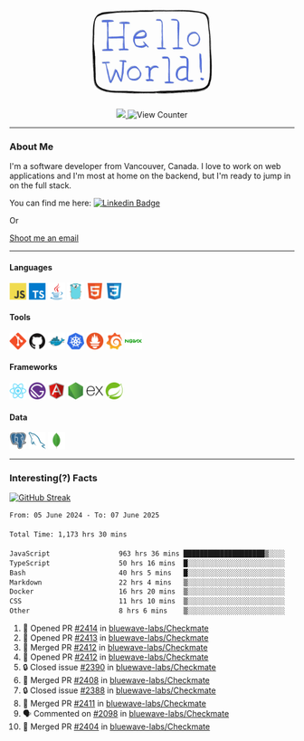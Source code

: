 <div align="center">
    <img src="./img/hello_world.webp" height="200px" width="">
    <div>
        <a href="https://www.linkedin.com/in/ajhollid">
            <img src="https://img.shields.io/badge/LinkedIn-blue"/>
        </a>
        <img src="https://komarev.com/ghpvc/?username=ajhollid&color=yellow" alt="View Counter">
    </div>
</div>

---

### About Me

I'm a software developer from Vancouver, Canada. I love to work on web applications and I'm most at home on the backend, but I'm ready to jump in on the full stack.

You can find me here: [![Linkedin Badge](https://img.shields.io/badge/-ajhollid-blue?style=flat&logo=Linkedin&logoColor=white)](https://www.linkedin.com/in/ajhollid)

Or

[Shoot me an email](mailto:ajhollid@gmail.com)

---

#### Languages

<div>
    <img src="./img/devicons/javascript-original.svg" width=30 height=30 alt="JavaScript">
    <img src="/img/devicons/typescript-original.svg" width=30 height=30 alt="TypeScript">
    <img src="./img/devicons/java-original.svg" width=30 height=30 alt="Java">
    <img src="./img/devicons/go-original.svg" width=30 height=30 alt="Golang">
    <img src="./img/devicons/html5-original.svg" width=30 height=30 alt="HTML 5">
    <img src="./img/devicons/css3-original.svg" width=30 height=30 alt="CSS 3">
</div>

#### Tools

<div>
    <img src="./img/devicons/git-original.svg" width=30 height=30 alt="Git">
    <img src="./img/devicons/github-original.svg" width=30 height=30 alt="Github">
    <img src="./img/devicons/docker-original.svg" width=30 
    height=30 alt="Docker">
    <img src="./img/devicons/kubernetes-original.svg" width=30 height=30 alt="K8">
    <img src="./img/devicons/prometheus-original.svg" width=30 height=30 alt="Prometheus">
    <img src="./img/devicons/grafana-original.svg" width=30 height=30 alt="Grafana">
    <img src="./img/devicons/nginx-original.svg" width=30 height=30 alt="Nginx">
</div>

#### Frameworks

<div>
    <img src="./img/devicons/react-original.svg" width=30 height=30 alt="React">
    <img src="./img/devicons/gatsby-original.svg" width=30 height=30 alt="Gatsby">
    <img src="./img/devicons/angularjs-original.svg" width=30 height=30 alt="AngularJS">
    <img src="./img/devicons/nodejs-original.svg" width=30 height=30 alt="NodeJS">
    <img src="./img/devicons/express-original.svg" width=30 height=30 alt="Express">
    <img src="./img/devicons/spring-original.svg" width=30 height=30 alt="Spring">
</div>

#### Data

<div>
    <img src="./img/devicons/postgresql-original.svg" width=30 height=30 alt="Postgresql">
    <img src="./img/devicons/mysql-original.svg" width=30 height=30 alt="Mysql">
    <img src="./img/devicons/mongodb-original.svg" width=30 height=30 alt="MongoDB">
</div>

---

### Interesting(?) Facts

[![GitHub Streak](http://github-readme-streak-stats.herokuapp.com?user=ajhollid)](https://git.io/streak-stats)

 <!--START_SECTION:waka-->

```txt
From: 05 June 2024 - To: 07 June 2025

Total Time: 1,173 hrs 30 mins

JavaScript                 963 hrs 36 mins ████████████████████▒░░░░   81.55 %
TypeScript                 50 hrs 16 mins  █░░░░░░░░░░░░░░░░░░░░░░░░   04.25 %
Bash                       40 hrs 5 mins   █░░░░░░░░░░░░░░░░░░░░░░░░   03.39 %
Markdown                   22 hrs 4 mins   ▒░░░░░░░░░░░░░░░░░░░░░░░░   01.87 %
Docker                     16 hrs 20 mins  ▒░░░░░░░░░░░░░░░░░░░░░░░░   01.38 %
CSS                        11 hrs 10 mins  ▒░░░░░░░░░░░░░░░░░░░░░░░░   00.95 %
Other                      8 hrs 6 mins    ▒░░░░░░░░░░░░░░░░░░░░░░░░   00.69 %
```

<!--END_SECTION:waka-->


<!--START_SECTION:activity-->
1. 💪 Opened PR [#2414](https://github.com/bluewave-labs/Checkmate/pull/2414) in [bluewave-labs/Checkmate](https://github.com/bluewave-labs/Checkmate)
2. 💪 Opened PR [#2413](https://github.com/bluewave-labs/Checkmate/pull/2413) in [bluewave-labs/Checkmate](https://github.com/bluewave-labs/Checkmate)
3. 🎉 Merged PR [#2412](https://github.com/bluewave-labs/Checkmate/pull/2412) in [bluewave-labs/Checkmate](https://github.com/bluewave-labs/Checkmate)
4. 💪 Opened PR [#2412](https://github.com/bluewave-labs/Checkmate/pull/2412) in [bluewave-labs/Checkmate](https://github.com/bluewave-labs/Checkmate)
5. 🔒 Closed issue [#2390](https://github.com/bluewave-labs/Checkmate/issues/2390) in [bluewave-labs/Checkmate](https://github.com/bluewave-labs/Checkmate)
6. 🎉 Merged PR [#2408](https://github.com/bluewave-labs/Checkmate/pull/2408) in [bluewave-labs/Checkmate](https://github.com/bluewave-labs/Checkmate)
7. 🔒 Closed issue [#2388](https://github.com/bluewave-labs/Checkmate/issues/2388) in [bluewave-labs/Checkmate](https://github.com/bluewave-labs/Checkmate)
8. 🎉 Merged PR [#2411](https://github.com/bluewave-labs/Checkmate/pull/2411) in [bluewave-labs/Checkmate](https://github.com/bluewave-labs/Checkmate)
9. 🗣 Commented on [#2098](https://github.com/bluewave-labs/Checkmate/issues/2098#issuecomment-2954347143) in [bluewave-labs/Checkmate](https://github.com/bluewave-labs/Checkmate)
10. 🎉 Merged PR [#2404](https://github.com/bluewave-labs/Checkmate/pull/2404) in [bluewave-labs/Checkmate](https://github.com/bluewave-labs/Checkmate)
<!--END_SECTION:activity-->
